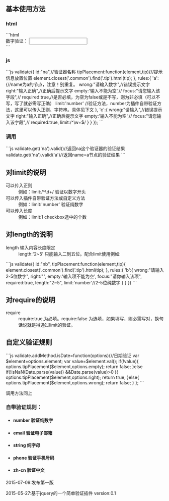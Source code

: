 <h2>基本使用方法</h2>
<h3>html</h3>
```html
<div class="form-group common">
	<label>数字验证：</label>
	<input type="text" name='a' class='form-control' >
	<div class="tip"></div>
</div>
```
<h3>js</h3>
```js
validate({
	id:"na",//验证器名称
	tipPlacement:function(element,tip){//提示信息放置位置
		element.closest('.common').find('.tip').html(tip);
	},
	rules:{
		'a':{//name为a的节点，注意！别重复。
			wrong:"请输入数字",//错误提示文字
			right:"输入正确",//正确后提示文字
			empty:'输入不能为空',//
			focus:"请您输入该字段",//
			required:true,//是否必填，为空为false或是不写，则为非必填（可以不写，写了就必需写正确）
			limit:'number' //验证方法，number为插件自带验证方法，这里可以传入正则、字符串。具体见下文
		},
		'c':{
			wrong:"请输入",//错误提示文字
			right:"输入正确",//正确后提示文字
			empty:'输入不能为空',//
			focus:"请您输入该字段",//
			required:true,
			limit:/^\w+$/
		}
	}
});
```
<h3>调用</h3>
```js
validate.get('na').valid()//返回na这个验证器的验证结果
validate.get('na').valid('a')//返回name=a节点的验证结果
```
<h2>对limit的说明</h2>
<dl>
	<dt>可以传入正则</dt>
	<dd>例如：limit:/^\d+/ 验证以数字开头</dd>
	<dt>可以传入插件自带验证方法或自定义方法</dt>
	<dd>例如：limit:'number' 验证纯数字</dd>
	<dt>可以传入长度</dt>
	<dd>例如：limit:1 checkbox选中的个数</dd>
</dl>
<h2>对length的说明</h2>
<dl>
	<dt>length 输入内容长度限定</dt>
	<dd>length:'2~5' 只能输入二到五位。配合limit使用例如:</dd>
</dl>
```js
	validate({
		id:"nb",
		tipPlacement:function(element,tip){
			element.closest('.common').find('.tip').html(tip);
		},
		rules:{
			'b':{
				wrong:"请输入2-5位数字",
				right:"",
				empty:'输入项不能为空',
				focus:"请你输入该项",
				required:true,
				length:"2~5",
				limit:'number'//2-5位纯数字
			}
		}
	})
```
<h2>对require的说明</h2>
<dl>
	<dt>require</dt>
	<dd>require:true,为必填。require:false 为选填，如果填写，则必需写对，换句话说就是得通过limit的验证。</dd>
</dl>
<h2>自定义验证规则</h2>
```js
validate.addMethod.isDate=function(options){//日期验证
	var $element=options.element;
	var value=$element.val();
	if(!value){
		options.tipPlacement($element,options.empty);
		return false;
	}else if(!isNaN(Date.parse(value)) &&Date.parse(value)>0 ){
		options.tipPlacement($element,options.right);
		return true;
	}else{
		options.tipPlacement($element,options.wrong);
		return false;
	}
};
```
<p>调用方法同上</p>
<h3>自带验证规则：</h3>
<ul>
	<li>
		<h4 class='tit'>number 验证纯数字</h4>
	</li>
	<li>
		<h4 class='tit'>email  验证电子邮箱</h4>
	</li>
	<li>
		<h4 class='tit'>string  纯字母</h4>
	</li>
	<li>
		<h4 class='tit'>phone  验证手机号码</h4>
	</li>
	<li>
		<h4 class='tit'>zh-cn  验证中文</h4>
	</li>
</ul>
<p>2015-07-09:发布第一版</p>
<p>2015-05-27:基于jquery的一个简单验证插件 version:0.1</p>
